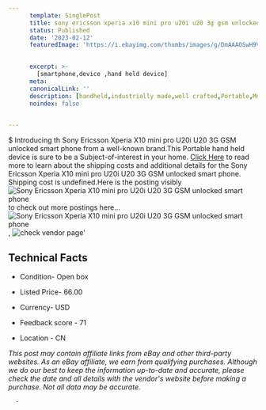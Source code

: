 ```yaml
---
      template: SinglePost
      title: sony ericsson xperia x10 mini pro u20i u20 3g gsm unlocked smart phone
      status: Published
      date: '2023-02-12'
      featuredImage: 'https://i.ebayimg.com/thumbs/images/g/DmAAAOSwH9ViigjL/s-l225.jpg'
       

      excerpt: >-
        [smartphone,device ,hand held device]
      meta:
      canonicalLink: ''
      description: [handheld,industrially made,well crafted,Portable,Mobile,Compact,Convenient,Lightweight,Maneuverable,Man-portable,Miniature,Carriable,Hand-held,Light,Holdable,Transportable,Mobile device,Pocket-sized,On-the-go,Wireless,Cordless,Compact size,Convenient size, smartphone,device ,hand held device]
      noindex: false
      

---
```

$
      Introducing th Sony Ericsson Xperia X10 mini pro U20i U20 3G GSM unlocked smart phone from a well-known brand.This Portable hand held device is sure to be a Subject-of-interest in your home. [Click Here](https://www.ebay.com/itm/354478131696?hash=item52888b09f0%3Ag%3ADmAAAOSwH9ViigjL&mkevt=1&mkcid=1&mkrid=711-53200-19255-0&campid=%253CePNCampaignId%253E&customid=%253CreferenceId%253E&toolid=10049) to read more to learn about the shipping costs and additional details for the Sony Ericsson Xperia X10 mini pro U20i U20 3G GSM unlocked smart phone. Shipping cost is undefined.Here is the posting visibly ![Sony Ericsson Xperia X10 mini pro U20i U20 3G GSM unlocked smart phone](https://i.ebayimg.com/thumbs/images/g/DmAAAOSwH9ViigjL/s-l225.jpg) to check out more postings here... ![Sony Ericsson Xperia X10 mini pro U20i U20 3G GSM unlocked smart phone](https://i.ebayimg.com/images/g/DmAAAOSwH9ViigjL/s-l1600.jpg), ![check vendor page](https://origin-galleryplus.ebayimg.com/ws/web/354478131696_2_0_1/225x225.jpg,https://origin-galleryplus.ebayimg.com/ws/web/354478131696_3_0_1/225x225.jpg,https://origin-galleryplus.ebayimg.com/ws/web/354478131696_4_0_1/225x225.jpg,https://origin-galleryplus.ebayimg.com/ws/web/354478131696_5_0_1/225x225.jpg,https://origin-galleryplus.ebayimg.com/ws/web/354478131696_6_0_1/225x225.jpg,https://origin-galleryplus.ebayimg.com/ws/web/354478131696_7_0_1/225x225.jpg)'

      

 ## Technical Facts 



     
      

 - Condition- Open box 


      

 - Listed Price- 66.00 


      

 - Currency- USD 


      

 - Feedback score - 71 


      

 - Location - CN 


      
      

 *_This post may contain affiliate links from eBay and other third-party websites. As an eBay affiliate, we earn from qualifying purchases. Although we do our best to keep the information up-to-date and accurate, please check the date and all details with the vendor's website before making a purchase. Not all data may be accurate._*




      -
